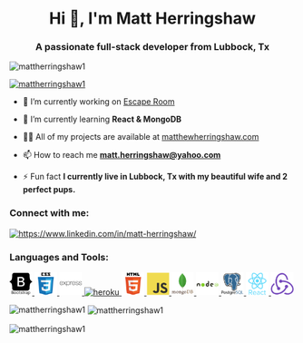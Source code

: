 <h1 align="center">Hi 👋, I'm Matt Herringshaw</h1>
<h3 align="center">A passionate full-stack developer from Lubbock, Tx</h3>

<p align="left"> <img src="https://komarev.com/ghpvc/?username=mattherringshaw1&label=Profile%20views&color=0e75b6&style=flat" alt="mattherringshaw1" /> </p>

<p align="left"> <a href="https://github.com/ryo-ma/github-profile-trophy"><img src="https://github-profile-trophy.vercel.app/?username=mattherringshaw1" alt="mattherringshaw1" /></a> </p>

- 🔭 I’m currently working on [Escape Room](https://remescape.com/)

- 🌱 I’m currently learning **React & MongoDB**

- 👨‍💻 All of my projects are available at [matthewherringshaw.com](matthewherringshaw.com)

- 📫 How to reach me **matt.herringshaw@yahoo.com**

- ⚡ Fun fact **I currently live in Lubbock, Tx with my beautiful wife and 2 perfect pups.**

<h3 align="left">Connect with me:</h3>
<p align="left">
<a href="https://linkedin.com/in/https://www.linkedin.com/in/matt-herringshaw/" target="blank"><img align="center" src="https://raw.githubusercontent.com/rahuldkjain/github-profile-readme-generator/master/src/images/icons/Social/linked-in-alt.svg" alt="https://www.linkedin.com/in/matt-herringshaw/" height="30" width="40" /></a>
</p>

<h3 align="left">Languages and Tools:</h3>
<p align="left"> <a href="https://getbootstrap.com" target="_blank" rel="noreferrer"> <img src="https://raw.githubusercontent.com/devicons/devicon/master/icons/bootstrap/bootstrap-plain-wordmark.svg" alt="bootstrap" width="40" height="40"/> </a> <a href="https://www.w3schools.com/css/" target="_blank" rel="noreferrer"> <img src="https://raw.githubusercontent.com/devicons/devicon/master/icons/css3/css3-original-wordmark.svg" alt="css3" width="40" height="40"/> </a> <a href="https://expressjs.com" target="_blank" rel="noreferrer"> <img src="https://raw.githubusercontent.com/devicons/devicon/master/icons/express/express-original-wordmark.svg" alt="express" width="40" height="40"/> </a> <a href="https://heroku.com" target="_blank" rel="noreferrer"> <img src="https://www.vectorlogo.zone/logos/heroku/heroku-icon.svg" alt="heroku" width="40" height="40"/> </a> <a href="https://www.w3.org/html/" target="_blank" rel="noreferrer"> <img src="https://raw.githubusercontent.com/devicons/devicon/master/icons/html5/html5-original-wordmark.svg" alt="html5" width="40" height="40"/> </a> <a href="https://developer.mozilla.org/en-US/docs/Web/JavaScript" target="_blank" rel="noreferrer"> <img src="https://raw.githubusercontent.com/devicons/devicon/master/icons/javascript/javascript-original.svg" alt="javascript" width="40" height="40"/> </a> <a href="https://www.mongodb.com/" target="_blank" rel="noreferrer"> <img src="https://raw.githubusercontent.com/devicons/devicon/master/icons/mongodb/mongodb-original-wordmark.svg" alt="mongodb" width="40" height="40"/> </a> <a href="https://nodejs.org" target="_blank" rel="noreferrer"> <img src="https://raw.githubusercontent.com/devicons/devicon/master/icons/nodejs/nodejs-original-wordmark.svg" alt="nodejs" width="40" height="40"/> </a> <a href="https://www.postgresql.org" target="_blank" rel="noreferrer"> <img src="https://raw.githubusercontent.com/devicons/devicon/master/icons/postgresql/postgresql-original-wordmark.svg" alt="postgresql" width="40" height="40"/> </a> <a href="https://reactjs.org/" target="_blank" rel="noreferrer"> <img src="https://raw.githubusercontent.com/devicons/devicon/master/icons/react/react-original-wordmark.svg" alt="react" width="40" height="40"/> </a> <a href="https://redux.js.org" target="_blank" rel="noreferrer"> <img src="https://raw.githubusercontent.com/devicons/devicon/master/icons/redux/redux-original.svg" alt="redux" width="40" height="40"/> </a> </p>

<p><img align="left" src="https://github-readme-stats.vercel.app/api/top-langs?username=mattherringshaw1&show_icons=true&locale=en&layout=compact" alt="mattherringshaw1" /></p>

<p>&nbsp;<img align="center" src="https://github-readme-stats.vercel.app/api?username=mattherringshaw1&show_icons=true&locale=en" alt="mattherringshaw1" /></p>

<p><img align="center" src="https://github-readme-streak-stats.herokuapp.com/?user=mattherringshaw1&" alt="mattherringshaw1" /></p>

